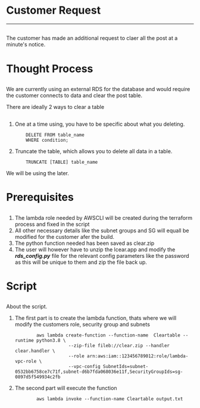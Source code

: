 <!--Headings -->
# Customer Request
<!-- horizonal rule -->
___
<!-- body -->
##
The customer has made an additional request to claer all the post at a minute's notice.

<!--Headings -->
# Thought Process
<!-- body -->
##
We are currently using an external RDS for the database and would require the customer connects to data and clear the post table.

There are ideally 2 ways to clear a table 
<!-- body -->
##
<!--OL -->
1. One at a time using, you have to be specific about what you deleting.
    ```
        DELETE FROM table_name
        WHERE condition;
    ```

1. Truncate the table, which allows you to delete all data in a table.
    ```
        TRUNCATE [TABLE] table_name
    ```
We will be using the later.

<!--Headings -->
# Prerequisites
<!-- body -->
##

<!--OL -->
1. The lambda role needed by AWSCLI will be created during the terraform process and fixed in the script
1. All other necessary details like the subnet groups and SG will equall be modified for the customer afer the build.
1. The python function needed has been saved as clear.zip
1. The user will however have to unzip the lcear.app and  modify the ***rds_config.py*** file for the relevant config parameters like the password as this will be unique to them and zip the file back up.

<!--Headings -->
# Script
<!-- body -->
## 
About the script.
<!--OL -->
1. The first part is to create the lambda function, thats where we will modify the customers role, security group and subnets
    <!-- Github Markdown--->

    <!--Code Block-->

    ```aws cli
            aws lambda create-function --function-name  Cleartable --runtime python3.8 \
                        --zip-file fileb://clear.zip --handler clear.handler \
                        --role arn:aws:iam::123456789012:role/lambda-vpc-role \
                        --vpc-config SubnetIds=subnet-0532bb6758ce7c71f,subnet-d6b7fda068036e11f,SecurityGroupIds=sg-0897d5f549934c2fb
    ```
1. The second part will execute  the function
    <!-- Github Markdown--->

    <!--Code Block-->

    ```aws cli
            aws lambda invoke --function-name Cleartable output.txt
    ```
